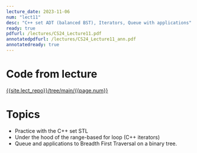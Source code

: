 ```yaml
---
lecture_date: 2023-11-06
num: "lect11"
desc: "C++ set ADT (balanced BST), Iterators, Queue with applications"
ready: true
pdfurl: /lectures/CS24_Lecture11.pdf
annotatedpdfurl: /lectures/CS24_Lecture11_ann.pdf
annotatedready: true
---
```


# Code from lecture
[{{site.lect_repo}}/tree/main/{{page.num}}]({{site.lect_repo}}/tree/main/{{page.num}})

# Topics
* Practice with the C++ set STL
* Under the hood of the range-based for loop (C++ iterators)
* Queue and applications to Breadth First Traversal on a binary tree.


